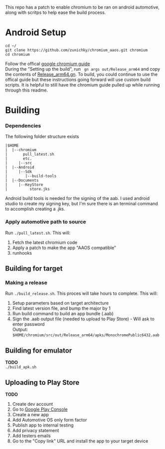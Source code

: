 This repo has a patch to enable chromium to be ran on android automotive, along with scritps to help ease the build process. 
# Android Setup
```
cd ~/
git clone https://github.com/zunichky/chromium_aaos.git chromium
cd chromium
```
Follow the offical [google chromium guide](https://chromium.googlesource.com/chromium/src/+/main/docs/android_build_instructions.md)  
During the "Setting up the build", run ``` gn args out/Release_arm64``` and copy the contents of [Release_arm64.gn](/Release_arm64.gn).
To build, you could continue to use the offical guide but these instructions going forward will use custom build scripts. It is helpful to still have the chromium guide pulled up while running through this readme. 
# Building
### Dependencies
The following folder structure exists  
```
|$HOME
|  |--chromium
|       pull_latest.sh
|       etc.   
|     |--src  
|  |--Android  
|     |--Sdk  
|        |--build-tools  
|  |--Documents
|     |--KeyStore
|          store.jks
```
Android build tools is needed for the signing of the aab. I used android studio to create my signing key, but I'm sure there is an terminal command to accomplish creating a .jks.  
### Apply automotive path to source
Run ```./pull_latest.sh```. This will:  
1. Fetch the latest chromium code
2. Apply a patch to make the app "AAOS compatible"
3. runhooks  
## Building for target

### Making a release
Run ```./build_release.sh```. This proces will take hours to complete. This will:
1. Setup parameters based on target architecture
2. Find latest version file, and bump the major by 1
3. Run build command to build an app bundle (.aab)
4. Sign the .aab output file (needed to upload to Play Store) - Will ask to enter password  
Output: ```$HOME/chromium/src/out/Release_arm64/apks/MonochromePublic6432.aab```

## Building for emulator
**TODO**  
```./build_apk.sh ```

## Uploading to Play Store
**TODO**  
1. Create dev account 
2. Go to [Google Play Console](https://play.google.com/console)
3. Create a new app
4. Add Automotive OS only form factor
5. Publish app to internal testing
6. Add privacy statement
7. Add testers emails
8. Go to the "Copy link" URL and install the app to your target device